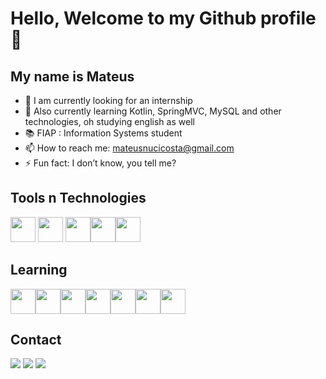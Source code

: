 # Hello, Welcome to my Github profile 👋
## My name is Mateus 


- 🔭 I am currently looking for an internship
- 🌱 Also currently learning Kotlin, SpringMVC, MySQL and other technologies, oh studying english as well
- 📚 FIAP : Information Systems student
- 📫 How to reach me: mateusnucicosta@gmail.com
- ⚡ Fun fact: I don’t know, you tell me?

## Tools n Technologies

<img src="https://cdn.jsdelivr.net/gh/devicons/devicon@latest/icons/java/java-original.svg" width = 40 /> <img src="https://cdn.jsdelivr.net/gh/devicons/devicon@latest/icons/json/json-original.svg" width = 40/> <img src="https://cdn.jsdelivr.net/gh/devicons/devicon@latest/icons/javascript/javascript-original.svg" width = 40/><img src="https://cdn.jsdelivr.net/gh/devicons/devicon@latest/icons/html5/html5-original.svg" width = 40/><img src="https://cdn.jsdelivr.net/gh/devicons/devicon@latest/icons/css3/css3-original.svg" width = 40/>
          

## Learning

 
<img src="https://cdn.jsdelivr.net/gh/devicons/devicon@latest/icons/mysql/mysql-original.svg" width = 40/><img src="https://cdn.jsdelivr.net/gh/devicons/devicon@latest/icons/spring/spring-original-wordmark.svg" width = 40/><img src="https://cdn.jsdelivr.net/gh/devicons/devicon@latest/icons/git/git-original.svg" width = 40/><img src="https://cdn.jsdelivr.net/gh/devicons/devicon@latest/icons/github/github-original.svg" width = 40/><img src="https://cdn.jsdelivr.net/gh/devicons/devicon@latest/icons/hibernate/hibernate-original-wordmark.svg" width = 40/><img src="https://cdn.jsdelivr.net/gh/devicons/devicon@latest/icons/kotlin/kotlin-original.svg" width = 40/><img src="https://cdn.jsdelivr.net/gh/devicons/devicon@latest/icons/flutter/flutter-original.svg" width = 40 />
          
          
          

          
          
## Contact
<div>
<a href="https://instagram.com/mateussnuci" target="_blank"><img loading="lazy" src="https://img.shields.io/badge/-Instagram-%23E4405F?style=for-the-badge&logo=instagram&logoColor=white" target="_blank"></a>
<a href = "mateusnucicosta@gmail.com"><img loading="lazy" src="https://img.shields.io/badge/Gmail-D14836?style=for-the-badge&logo=gmail&logoColor=white" target="_blank"></a>
<a href="https://www.linkedin.com/in/mateusnuci" target="_blank"><img loading="lazy" src="https://img.shields.io/badge/-LinkedIn-%230077B5?style=for-the-badge&logo=linkedin&logoColor=white" target="_blank"></a>   
</div>    


          
